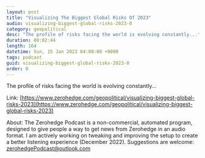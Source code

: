 ```yaml
---
layout: post
title: "Visualizing The Biggest Global Risks Of 2023"
audio: visualizing-biggest-global-risks-2023-0
category: geopolitical
desc: "The profile of risks facing the world is evolving constantly..."
duration: 00:02:44
length: 164
datetime: Sun, 15 Jan 2023 04:00:00 +0000
tags: podcast
guid: visualizing-biggest-global-risks-2023-0
order: 0
---
```

The profile of risks facing the world is evolving constantly...

Link: [https://www.zerohedge.com/geopolitical/visualizing-biggest-global-risks-2023](https://www.zerohedge.com/geopolitical/visualizing-biggest-global-risks-2023)

About: The Zerohedge Podcast is a non-commercial, automated program, designed to give people a way to get news from Zerohedge in an audio format.  I am actively working on tweaking and improving the setup to create a better listening experience (December 2022).  Suggestions are welcome: [zerohedgePodcast@outlook.com](mailto:zerohedgePodcast@outlook.com)